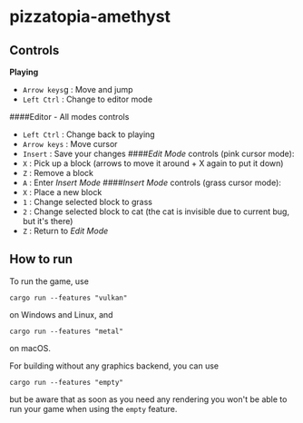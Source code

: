 # pizzatopia-amethyst

## Controls

**Playing**
- `Arrow keys`g : Move and jump
- `Left Ctrl` : Change to editor mode

####Editor - All modes controls
- `Left Ctrl` : Change back to playing
- `Arrow keys` : Move cursor
- `Insert` : Save your changes
####_Edit Mode_ controls (pink cursor mode):
- `X` : Pick up a block (arrows to move it around + X again to put it down)
- `Z` : Remove a block
- `A` : Enter _Insert Mode_
####_Insert Mode_ controls (grass cursor mode):
- `X` : Place a new block
- `1` : Change selected block to grass
- `2` : Change selected block to cat (the cat is invisible due to current bug, but it's there)
- `Z` : Return to _Edit Mode_


## How to run

To run the game, use

```
cargo run --features "vulkan"
```

on Windows and Linux, and

```
cargo run --features "metal"
```

on macOS.

For building without any graphics backend, you can use

```
cargo run --features "empty"
```

but be aware that as soon as you need any rendering you won't be able to run your game when using
the `empty` feature.
